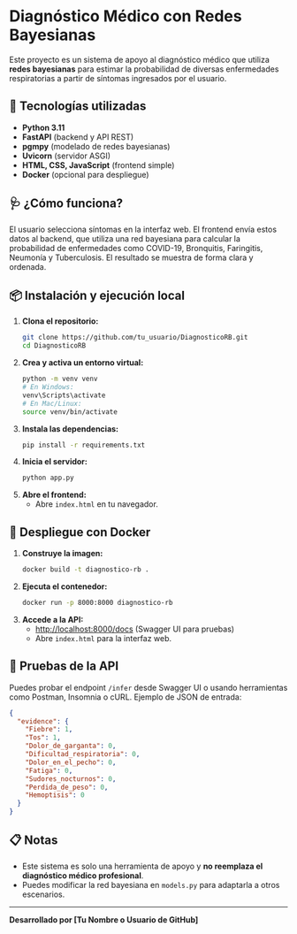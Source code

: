# Diagnóstico Médico con Redes Bayesianas

Este proyecto es un sistema de apoyo al diagnóstico médico que utiliza **redes bayesianas** para estimar la probabilidad de diversas enfermedades respiratorias a partir de síntomas ingresados por el usuario.

## 🚀 Tecnologías utilizadas
- **Python 3.11**
- **FastAPI** (backend y API REST)
- **pgmpy** (modelado de redes bayesianas)
- **Uvicorn** (servidor ASGI)
- **HTML, CSS, JavaScript** (frontend simple)
- **Docker** (opcional para despliegue)

## 🩺 ¿Cómo funciona?
El usuario selecciona síntomas en la interfaz web. El frontend envía estos datos al backend, que utiliza una red bayesiana para calcular la probabilidad de enfermedades como COVID-19, Bronquitis, Faringitis, Neumonía y Tuberculosis. El resultado se muestra de forma clara y ordenada.

## 📦 Instalación y ejecución local

1. **Clona el repositorio:**
   ```bash
   git clone https://github.com/tu_usuario/DiagnosticoRB.git
   cd DiagnosticoRB
   ```
2. **Crea y activa un entorno virtual:**
   ```bash
   python -m venv venv
   # En Windows:
   venv\Scripts\activate
   # En Mac/Linux:
   source venv/bin/activate
   ```
3. **Instala las dependencias:**
   ```bash
   pip install -r requirements.txt
   ```
4. **Inicia el servidor:**
   ```bash
   python app.py
   ```
5. **Abre el frontend:**
   - Abre `index.html` en tu navegador.

## 🐳 Despliegue con Docker

1. **Construye la imagen:**
   ```bash
   docker build -t diagnostico-rb .
   ```
2. **Ejecuta el contenedor:**
   ```bash
   docker run -p 8000:8000 diagnostico-rb
   ```
3. **Accede a la API:**
   - [http://localhost:8000/docs](http://localhost:8000/docs) (Swagger UI para pruebas)
   - Abre `index.html` para la interfaz web.

## 🧪 Pruebas de la API
Puedes probar el endpoint `/infer` desde Swagger UI o usando herramientas como Postman, Insomnia o cURL. Ejemplo de JSON de entrada:

```json
{
  "evidence": {
    "Fiebre": 1,
    "Tos": 1,
    "Dolor_de_garganta": 0,
    "Dificultad_respiratoria": 0,
    "Dolor_en_el_pecho": 0,
    "Fatiga": 0,
    "Sudores_nocturnos": 0,
    "Perdida_de_peso": 0,
    "Hemoptisis": 0
  }
}
```

## 📋 Notas
- Este sistema es solo una herramienta de apoyo y **no reemplaza el diagnóstico médico profesional**.
- Puedes modificar la red bayesiana en `models.py` para adaptarla a otros escenarios.

---

**Desarrollado por [Tu Nombre o Usuario de GitHub]**
